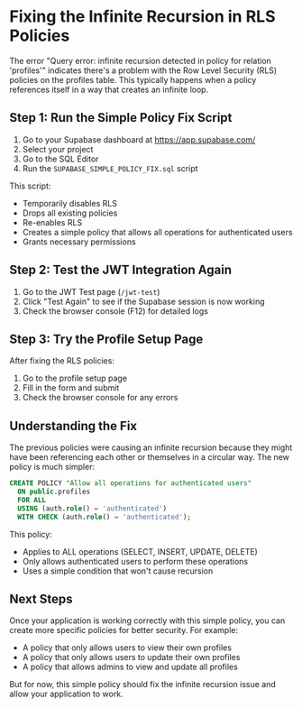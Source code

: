 # Fixing the Infinite Recursion in RLS Policies

The error "Query error: infinite recursion detected in policy for relation 'profiles'" indicates there's a problem with the Row Level Security (RLS) policies on the profiles table. This typically happens when a policy references itself in a way that creates an infinite loop.

## Step 1: Run the Simple Policy Fix Script

1. Go to your Supabase dashboard at https://app.supabase.com/
2. Select your project
3. Go to the SQL Editor
4. Run the `SUPABASE_SIMPLE_POLICY_FIX.sql` script

This script:
- Temporarily disables RLS
- Drops all existing policies
- Re-enables RLS
- Creates a simple policy that allows all operations for authenticated users
- Grants necessary permissions

## Step 2: Test the JWT Integration Again

1. Go to the JWT Test page (`/jwt-test`)
2. Click "Test Again" to see if the Supabase session is now working
3. Check the browser console (F12) for detailed logs

## Step 3: Try the Profile Setup Page

After fixing the RLS policies:
1. Go to the profile setup page
2. Fill in the form and submit
3. Check the browser console for any errors

## Understanding the Fix

The previous policies were causing an infinite recursion because they might have been referencing each other or themselves in a circular way. The new policy is much simpler:

```sql
CREATE POLICY "Allow all operations for authenticated users"
  ON public.profiles
  FOR ALL
  USING (auth.role() = 'authenticated')
  WITH CHECK (auth.role() = 'authenticated');
```

This policy:
- Applies to ALL operations (SELECT, INSERT, UPDATE, DELETE)
- Only allows authenticated users to perform these operations
- Uses a simple condition that won't cause recursion

## Next Steps

Once your application is working correctly with this simple policy, you can create more specific policies for better security. For example:

- A policy that only allows users to view their own profiles
- A policy that only allows users to update their own profiles
- A policy that allows admins to view and update all profiles

But for now, this simple policy should fix the infinite recursion issue and allow your application to work.
